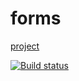 # forms

[project](https://lana2810.github.io/ahj-forms/)

[![Build status](https://ci.appveyor.com/api/projects/status/cvptyx9k0u2adv2m/branch/master?svg=true)](https://ci.appveyor.com/project/lana2810/ahj-forms/branch/master)
